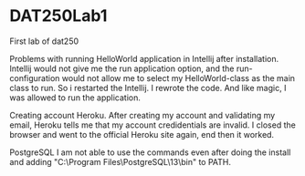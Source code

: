 # DAT250Lab1
First lab of dat250



Problems with running HelloWorld application in Intellij after installation.
Intellij would not give me the run application option, and the run-configuration would not allow me to select my HelloWorld-class as the main class to run.
So i restarted the Intellij. I rewrote the code. And like magic, I was allowed to run the application.



Creating account Heroku.
After creating my account and validating my email, Heroku tells me that my account credidentials are invalid.
I closed the browser and went to the official Heroku site again, end then it worked.


PostgreSQL
I am not able to use the commands even after doing the install and adding "C:\Program Files\PostgreSQL\13\bin" to PATH.
